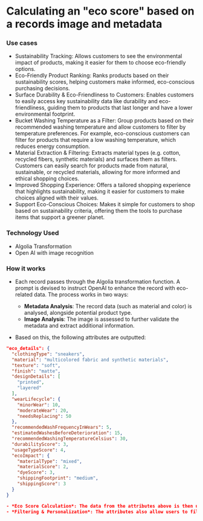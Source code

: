 # Calculating an "eco score" based on a records image and metadata

### Use cases

- Sustainability Tracking: Allows customers to see the environmental impact of products, making it easier for them to choose eco-friendly options.
- Eco-Friendly Product Ranking: Ranks products based on their sustainability scores, helping customers make informed, eco-conscious purchasing decisions.
- Surface Durability & Eco-Friendliness to Customers: Enables customers to easily access key sustainability data like durability and eco-friendliness, guiding them to products that last longer and have a lower environmental footprint.
- Bucket Washing Temperature as a Filter: Group products based on their recommended washing temperature and allow customers to filter by temperature preferences. For example, eco-conscious customers can filter for products that require a low washing temperature, which reduces energy consumption.
- Material Extraction & Filtering: Extracts material types (e.g. cotton, recycled fibers, synthetic materials) and surfaces them as filters. Customers can easily search for products made from natural, sustainable, or recycled materials, allowing for more informed and ethical shopping choices.
- Improved Shopping Experience: Offers a tailored shopping experience that highlights sustainability, making it easier for customers to make choices aligned with their values.
- Support Eco-Conscious Choices: Makes it simple for customers to shop based on sustainability criteria, offering them the tools to purchase items that support a greener planet.

### Technology Used

- Algolia Transformation
- Open AI with image recognition

### How it works

- Each record passes through the Algolia transformation function. A prompt is devised to instruct OpenAI to enhance the record with eco-related data. The process works in two ways:

  - **Metadata Analysis**: The record data (such as material and color) is analysed, alongside potential product type.
  - **Image Analysis**: The image is assessed to further validate the metadata and extract additional information.

- Based on this, the following attributes are outputted:

```json
"eco_details": {
  "clothingType": "sneakers",
  "material": "multicolored fabric and synthetic materials",
  "texture": "soft",
  "finish": "matte",
  "designDetails": [
    "printed",
    "layered"
  ],
  "wearLifecycle": {
    "minorWear": 10,
    "moderateWear": 20,
    "needsReplacing": 50
  },
  "recommendedWashFrequencyInWears": 5,
  "estimatedWashesBeforeDeterioration": 15,
  "recommendedWashingTemperatureCelsius": 30,
  "durabilityScore": 3,
  "usageTypeScore": 4,
  "ecoImpact": {
    "materialType": "mixed",
    "materialScore": 2,
    "dyeScore": 3,
    "shippingFootprint": "medium",
    "shippingScore": 3
  }
}

- *Eco Score Calculation*: The data from the attributes above is then used to calculate an “eco score” value. This score can influence custom product rankings based on sustainability.
- *Filtering & Personalization*: The attributes also allow users to filter products based on eco-related data. When combined with a personalized strategy that takes these factors into account, users can start to see more tailored, eco-friendly products based on their shopping habits.
```
